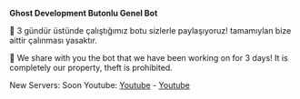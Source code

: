 **Ghost Development Butonlu Genel Bot**

👻 3 gündür üstünde çalıştığımız botu sizlerle paylaşıyoruz! tamamıylan bize aittir çalınması yasaktır.

👻 We share with you the bot that we have been working on for 3 days! It is completely our property, theft is prohibited.

New Servers: Soon
Youtube: [Youtube](https://youtube.com/c/kaanxd) - [Youtube](https://youtube.com/c/zmelihstrqfe)
